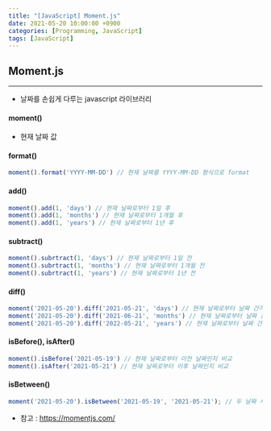 ```yaml
---
title: "[JavaScript] Moment.js"
date: 2021-05-20 10:00:00 +0900
categories: [Programming, JavaScript]
tags: [JavaScript]
---
```


## Moment.js

---

- 날짜를 손쉽게 다루는 javascript 라이브러리



#### moment()

- 현재 날짜 값



#### format()

````javascript
moment().format('YYYY-MM-DD') // 현재 날짜를 YYYY-MM-DD 형식으로 format
````



#### add()

```javascript
moment().add(1, 'days') // 현재 날짜로부터 1일 후
moment().add(1, 'months') // 현재 날짜로부터 1개월 후
moment().add(1, 'years') // 현재 날짜로부터 1년 후 
```



#### subtract()

```javascript
moment().subrtract(1, 'days') // 현재 날짜로부터 1일 전
moment().subrtract(1, 'months') // 현재 날짜로부터 1개월 전
moment().subrtract(1, 'years') // 현재 날짜로부터 1년 전
```



#### diff()

```javascript
moment('2021-05-20').diff('2021-05-21', 'days') // 현재 날짜로부터 날짜 간격 (일단위)
moment('2021-05-20').diff('2021-06-21', 'months') // 현재 날짜로부터 날짜 간격 (월 단위)
moment('2021-05-20').diff('2022-05-21', 'years') // 현재 날짜로부터 날짜 간격 (년단위)
```



#### isBefore(), isAfter()

```javascript
moment().isBefore('2021-05-19') // 현재 날짜로부터 이전 날짜인지 비교
moment().isAfter('2021-05-21') // 현재 날짜로부터 이후 날짜인지 비교
```



#### isBetween()

```javascript
moment('2021-05-20').isBetween('2021-05-19', '2021-05-21'); // 두 날짜 사이의 값이 맞는지 비교
```



- 참고 : https://momentjs.com/